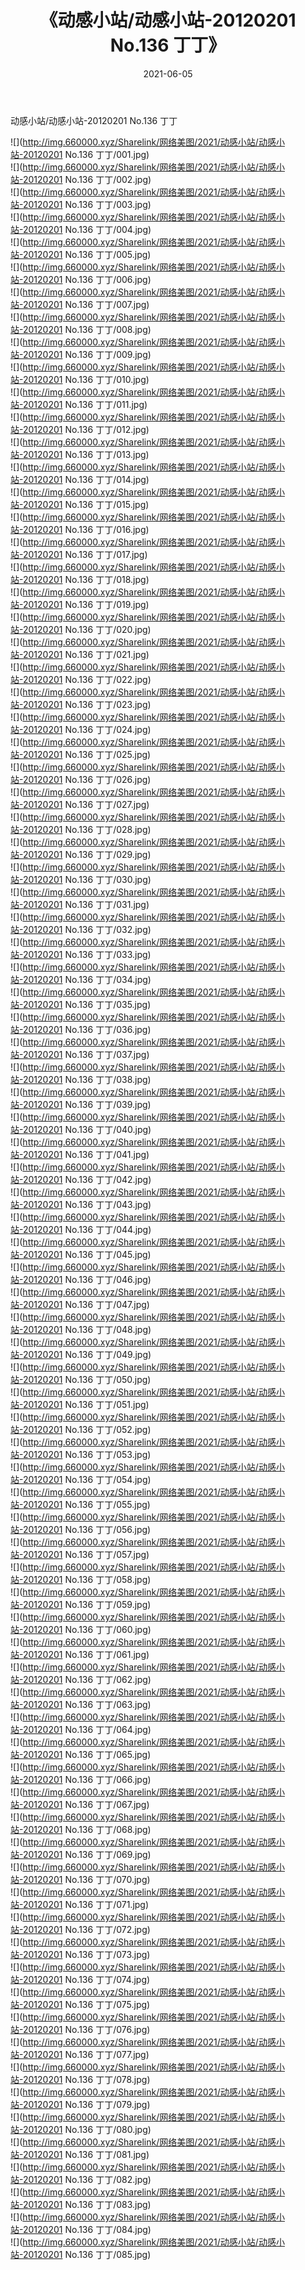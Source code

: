 ﻿---
layout: post
title:  《动感小站/动感小站-20120201 No.136 丁丁》
date:   2021-06-05
img: http://img.660000.xyz/Sharelink/网络美图/2021/动感小站/动感小站-20120201 No.136 丁丁/000.jpg
categories: [美女, 清纯, 唯美]
---

动感小站/动感小站-20120201 No.136 丁丁

 ![](http://img.660000.xyz/Sharelink/网络美图/2021/动感小站/动感小站-20120201 No.136 丁丁/001.jpg) <br>![](http://img.660000.xyz/Sharelink/网络美图/2021/动感小站/动感小站-20120201 No.136 丁丁/002.jpg) <br>![](http://img.660000.xyz/Sharelink/网络美图/2021/动感小站/动感小站-20120201 No.136 丁丁/003.jpg) <br>![](http://img.660000.xyz/Sharelink/网络美图/2021/动感小站/动感小站-20120201 No.136 丁丁/004.jpg) <br>![](http://img.660000.xyz/Sharelink/网络美图/2021/动感小站/动感小站-20120201 No.136 丁丁/005.jpg) <br>![](http://img.660000.xyz/Sharelink/网络美图/2021/动感小站/动感小站-20120201 No.136 丁丁/006.jpg) <br>![](http://img.660000.xyz/Sharelink/网络美图/2021/动感小站/动感小站-20120201 No.136 丁丁/007.jpg) <br>![](http://img.660000.xyz/Sharelink/网络美图/2021/动感小站/动感小站-20120201 No.136 丁丁/008.jpg) <br>![](http://img.660000.xyz/Sharelink/网络美图/2021/动感小站/动感小站-20120201 No.136 丁丁/009.jpg) <br>![](http://img.660000.xyz/Sharelink/网络美图/2021/动感小站/动感小站-20120201 No.136 丁丁/010.jpg) <br>![](http://img.660000.xyz/Sharelink/网络美图/2021/动感小站/动感小站-20120201 No.136 丁丁/011.jpg) <br>![](http://img.660000.xyz/Sharelink/网络美图/2021/动感小站/动感小站-20120201 No.136 丁丁/012.jpg) <br>![](http://img.660000.xyz/Sharelink/网络美图/2021/动感小站/动感小站-20120201 No.136 丁丁/013.jpg) <br>![](http://img.660000.xyz/Sharelink/网络美图/2021/动感小站/动感小站-20120201 No.136 丁丁/014.jpg) <br>![](http://img.660000.xyz/Sharelink/网络美图/2021/动感小站/动感小站-20120201 No.136 丁丁/015.jpg) <br>![](http://img.660000.xyz/Sharelink/网络美图/2021/动感小站/动感小站-20120201 No.136 丁丁/016.jpg) <br>![](http://img.660000.xyz/Sharelink/网络美图/2021/动感小站/动感小站-20120201 No.136 丁丁/017.jpg) <br>![](http://img.660000.xyz/Sharelink/网络美图/2021/动感小站/动感小站-20120201 No.136 丁丁/018.jpg) <br>![](http://img.660000.xyz/Sharelink/网络美图/2021/动感小站/动感小站-20120201 No.136 丁丁/019.jpg) <br>![](http://img.660000.xyz/Sharelink/网络美图/2021/动感小站/动感小站-20120201 No.136 丁丁/020.jpg) <br>![](http://img.660000.xyz/Sharelink/网络美图/2021/动感小站/动感小站-20120201 No.136 丁丁/021.jpg) <br>![](http://img.660000.xyz/Sharelink/网络美图/2021/动感小站/动感小站-20120201 No.136 丁丁/022.jpg) <br>![](http://img.660000.xyz/Sharelink/网络美图/2021/动感小站/动感小站-20120201 No.136 丁丁/023.jpg) <br>![](http://img.660000.xyz/Sharelink/网络美图/2021/动感小站/动感小站-20120201 No.136 丁丁/024.jpg) <br>![](http://img.660000.xyz/Sharelink/网络美图/2021/动感小站/动感小站-20120201 No.136 丁丁/025.jpg) <br>![](http://img.660000.xyz/Sharelink/网络美图/2021/动感小站/动感小站-20120201 No.136 丁丁/026.jpg) <br>![](http://img.660000.xyz/Sharelink/网络美图/2021/动感小站/动感小站-20120201 No.136 丁丁/027.jpg) <br>![](http://img.660000.xyz/Sharelink/网络美图/2021/动感小站/动感小站-20120201 No.136 丁丁/028.jpg) <br>![](http://img.660000.xyz/Sharelink/网络美图/2021/动感小站/动感小站-20120201 No.136 丁丁/029.jpg) <br>![](http://img.660000.xyz/Sharelink/网络美图/2021/动感小站/动感小站-20120201 No.136 丁丁/030.jpg) <br>![](http://img.660000.xyz/Sharelink/网络美图/2021/动感小站/动感小站-20120201 No.136 丁丁/031.jpg) <br>![](http://img.660000.xyz/Sharelink/网络美图/2021/动感小站/动感小站-20120201 No.136 丁丁/032.jpg) <br>![](http://img.660000.xyz/Sharelink/网络美图/2021/动感小站/动感小站-20120201 No.136 丁丁/033.jpg) <br>![](http://img.660000.xyz/Sharelink/网络美图/2021/动感小站/动感小站-20120201 No.136 丁丁/034.jpg) <br>![](http://img.660000.xyz/Sharelink/网络美图/2021/动感小站/动感小站-20120201 No.136 丁丁/035.jpg) <br>![](http://img.660000.xyz/Sharelink/网络美图/2021/动感小站/动感小站-20120201 No.136 丁丁/036.jpg) <br>![](http://img.660000.xyz/Sharelink/网络美图/2021/动感小站/动感小站-20120201 No.136 丁丁/037.jpg) <br>![](http://img.660000.xyz/Sharelink/网络美图/2021/动感小站/动感小站-20120201 No.136 丁丁/038.jpg) <br>![](http://img.660000.xyz/Sharelink/网络美图/2021/动感小站/动感小站-20120201 No.136 丁丁/039.jpg) <br>![](http://img.660000.xyz/Sharelink/网络美图/2021/动感小站/动感小站-20120201 No.136 丁丁/040.jpg) <br>![](http://img.660000.xyz/Sharelink/网络美图/2021/动感小站/动感小站-20120201 No.136 丁丁/041.jpg) <br>![](http://img.660000.xyz/Sharelink/网络美图/2021/动感小站/动感小站-20120201 No.136 丁丁/042.jpg) <br>![](http://img.660000.xyz/Sharelink/网络美图/2021/动感小站/动感小站-20120201 No.136 丁丁/043.jpg) <br>![](http://img.660000.xyz/Sharelink/网络美图/2021/动感小站/动感小站-20120201 No.136 丁丁/044.jpg) <br>![](http://img.660000.xyz/Sharelink/网络美图/2021/动感小站/动感小站-20120201 No.136 丁丁/045.jpg) <br>![](http://img.660000.xyz/Sharelink/网络美图/2021/动感小站/动感小站-20120201 No.136 丁丁/046.jpg) <br>![](http://img.660000.xyz/Sharelink/网络美图/2021/动感小站/动感小站-20120201 No.136 丁丁/047.jpg) <br>![](http://img.660000.xyz/Sharelink/网络美图/2021/动感小站/动感小站-20120201 No.136 丁丁/048.jpg) <br>![](http://img.660000.xyz/Sharelink/网络美图/2021/动感小站/动感小站-20120201 No.136 丁丁/049.jpg) <br>![](http://img.660000.xyz/Sharelink/网络美图/2021/动感小站/动感小站-20120201 No.136 丁丁/050.jpg) <br>![](http://img.660000.xyz/Sharelink/网络美图/2021/动感小站/动感小站-20120201 No.136 丁丁/051.jpg) <br>![](http://img.660000.xyz/Sharelink/网络美图/2021/动感小站/动感小站-20120201 No.136 丁丁/052.jpg) <br>![](http://img.660000.xyz/Sharelink/网络美图/2021/动感小站/动感小站-20120201 No.136 丁丁/053.jpg) <br>![](http://img.660000.xyz/Sharelink/网络美图/2021/动感小站/动感小站-20120201 No.136 丁丁/054.jpg) <br>![](http://img.660000.xyz/Sharelink/网络美图/2021/动感小站/动感小站-20120201 No.136 丁丁/055.jpg) <br>![](http://img.660000.xyz/Sharelink/网络美图/2021/动感小站/动感小站-20120201 No.136 丁丁/056.jpg) <br>![](http://img.660000.xyz/Sharelink/网络美图/2021/动感小站/动感小站-20120201 No.136 丁丁/057.jpg) <br>![](http://img.660000.xyz/Sharelink/网络美图/2021/动感小站/动感小站-20120201 No.136 丁丁/058.jpg) <br>![](http://img.660000.xyz/Sharelink/网络美图/2021/动感小站/动感小站-20120201 No.136 丁丁/059.jpg) <br>![](http://img.660000.xyz/Sharelink/网络美图/2021/动感小站/动感小站-20120201 No.136 丁丁/060.jpg) <br>![](http://img.660000.xyz/Sharelink/网络美图/2021/动感小站/动感小站-20120201 No.136 丁丁/061.jpg) <br>![](http://img.660000.xyz/Sharelink/网络美图/2021/动感小站/动感小站-20120201 No.136 丁丁/062.jpg) <br>![](http://img.660000.xyz/Sharelink/网络美图/2021/动感小站/动感小站-20120201 No.136 丁丁/063.jpg) <br>![](http://img.660000.xyz/Sharelink/网络美图/2021/动感小站/动感小站-20120201 No.136 丁丁/064.jpg) <br>![](http://img.660000.xyz/Sharelink/网络美图/2021/动感小站/动感小站-20120201 No.136 丁丁/065.jpg) <br>![](http://img.660000.xyz/Sharelink/网络美图/2021/动感小站/动感小站-20120201 No.136 丁丁/066.jpg) <br>![](http://img.660000.xyz/Sharelink/网络美图/2021/动感小站/动感小站-20120201 No.136 丁丁/067.jpg) <br>![](http://img.660000.xyz/Sharelink/网络美图/2021/动感小站/动感小站-20120201 No.136 丁丁/068.jpg) <br>![](http://img.660000.xyz/Sharelink/网络美图/2021/动感小站/动感小站-20120201 No.136 丁丁/069.jpg) <br>![](http://img.660000.xyz/Sharelink/网络美图/2021/动感小站/动感小站-20120201 No.136 丁丁/070.jpg) <br>![](http://img.660000.xyz/Sharelink/网络美图/2021/动感小站/动感小站-20120201 No.136 丁丁/071.jpg) <br>![](http://img.660000.xyz/Sharelink/网络美图/2021/动感小站/动感小站-20120201 No.136 丁丁/072.jpg) <br>![](http://img.660000.xyz/Sharelink/网络美图/2021/动感小站/动感小站-20120201 No.136 丁丁/073.jpg) <br>![](http://img.660000.xyz/Sharelink/网络美图/2021/动感小站/动感小站-20120201 No.136 丁丁/074.jpg) <br>![](http://img.660000.xyz/Sharelink/网络美图/2021/动感小站/动感小站-20120201 No.136 丁丁/075.jpg) <br>![](http://img.660000.xyz/Sharelink/网络美图/2021/动感小站/动感小站-20120201 No.136 丁丁/076.jpg) <br>![](http://img.660000.xyz/Sharelink/网络美图/2021/动感小站/动感小站-20120201 No.136 丁丁/077.jpg) <br>![](http://img.660000.xyz/Sharelink/网络美图/2021/动感小站/动感小站-20120201 No.136 丁丁/078.jpg) <br>![](http://img.660000.xyz/Sharelink/网络美图/2021/动感小站/动感小站-20120201 No.136 丁丁/079.jpg) <br>![](http://img.660000.xyz/Sharelink/网络美图/2021/动感小站/动感小站-20120201 No.136 丁丁/080.jpg) <br>![](http://img.660000.xyz/Sharelink/网络美图/2021/动感小站/动感小站-20120201 No.136 丁丁/081.jpg) <br>![](http://img.660000.xyz/Sharelink/网络美图/2021/动感小站/动感小站-20120201 No.136 丁丁/082.jpg) <br>![](http://img.660000.xyz/Sharelink/网络美图/2021/动感小站/动感小站-20120201 No.136 丁丁/083.jpg) <br>![](http://img.660000.xyz/Sharelink/网络美图/2021/动感小站/动感小站-20120201 No.136 丁丁/084.jpg) <br>![](http://img.660000.xyz/Sharelink/网络美图/2021/动感小站/动感小站-20120201 No.136 丁丁/085.jpg) <br>